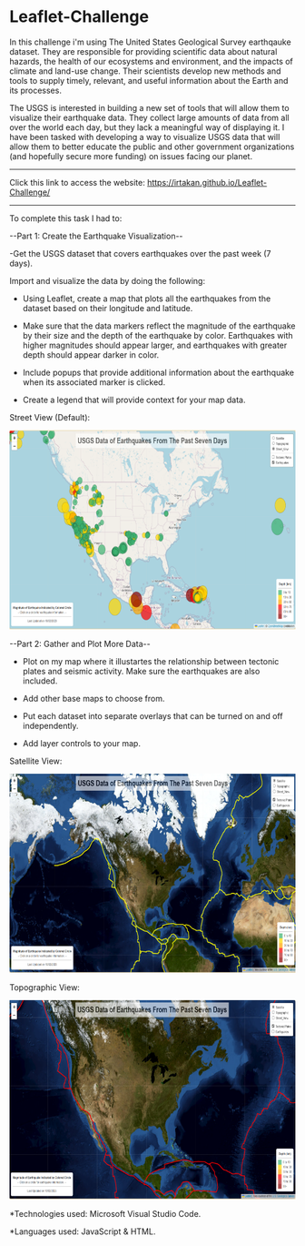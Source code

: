 # Leaflet-Challenge

In this challenge i'm using The United States Geological Survey earthqauke dataset. They are responsible for providing scientific data about natural hazards, the health of our ecosystems and environment, and the impacts of climate and land-use change. Their scientists develop new methods and tools to supply timely, relevant, and useful information about the Earth and its processes.

The USGS is interested in building a new set of tools that will allow them to visualize their earthquake data. They collect large amounts of data from all over the world each day, but they lack a meaningful way of displaying it. I have been tasked with developing a way to visualize USGS data that will allow them to better educate the public and other government organizations (and hopefully secure more funding) on issues facing our planet.

----------------------------------------------------------------------------------------
Click this link to access the website: https://irtakan.github.io/Leaflet-Challenge/

----------------------------------------------------------------------------------------

To complete this task I had to:

--Part 1: Create the Earthquake Visualization--

-Get the USGS dataset that covers earthquakes over the past week (7 days).

Import and visualize the data by doing the following:

- Using Leaflet, create a map that plots all the earthquakes from the dataset based on their longitude and latitude.

- Make sure that the data markers reflect the magnitude of the earthquake by their size and the depth of the earthquake by color. Earthquakes with higher magnitudes should appear larger, and earthquakes with greater depth should appear darker in color.

- Include popups that provide additional information about the earthquake when its associated marker is clicked.

- Create a legend that will provide context for your map data.

Street View (Default):

<img src="https://github.com/IRTakan/Leaflet-Challenge/blob/main/Images/earthquake.png" width=700 height=350>

--Part 2: Gather and Plot More Data--

- Plot on my map where it illustartes the relationship between tectonic plates and seismic activity. Make sure the earthquakes are also included. 

- Add other base maps to choose from.

- Put each dataset into separate overlays that can be turned on and off independently.

- Add layer controls to your map.

Satellite View:

<img src="https://github.com/IRTakan/Leaflet-Challenge/blob/main/Images/earthquake%26tectonoc.png" width=700 height=350>

Topographic View:

<img src="https://github.com/IRTakan/Leaflet-Challenge/blob/main/Images/tectonic.png" width=700 height=350>

*Technologies used: Microsoft Visual Studio Code.

*Languages used: JavaScript & HTML.
